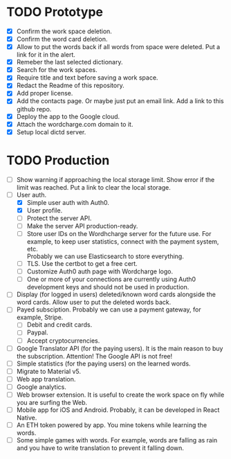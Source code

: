 # TODO Prototype
- [x] Confirm the work space deletion.
- [x] Confirm the word card deletion.
- [x] Allow to put the words back if all words from space were deleted. Put a link for it in the alert.
- [x] Remeber the last selected dictionary.
- [x] Search for the work spaces.
- [x] Require title and text before saving a work space.
- [x] Redact the Readme of this repository.
- [x] Add proper license.
- [x] Add the contacts page. Or maybe just put an email link. Add a link to this github repo.
- [x] Deploy the app to the Google cloud.
- [x] Attach the wordcharge.com domain to it.
- [x] Setup local dictd server.

# TODO Production
- [ ] Show warning if approaching the local storage limit. Show error if the limit was reached. Put a link to clear the local storage.
- [ ] User auth.
  - [x] Simple user auth with Auth0.
  - [x] User profile.
  - [ ] Protect the server API.
  - [ ] Make the server API production-ready.
  - [ ] Store user IDs on the Wordhcharge server for the future use. For example, to keep user statistics, connect with the payment system, etc.\
  Probably we can use Elasticsearch to store everything.
  - [ ] TLS. Use the certbot to get a free cert.
  - [ ] Customize Auth0 auth page with Wordcharge logo.
  - [ ] One or more of your connections are currently using Auth0 development keys and should not be used in production.
- [ ] Display (for logged in users) deleted/known word cards alongside the word cards. Allow user to put the deleted words back.
- [ ] Payed subsciption. Probably we can use a payment gateway, for example, Stripe.
  - [ ] Debit and credit cards.
  - [ ] Paypal.
  - [ ] Accept cryptocurrencies.
- [ ] Google Translator API (for the paying users). It is the main reason to buy the subscription. Attention! The Google API is not free!
- [ ] Simple statistics (for the paying users) on the learned words.
- [ ] Migrate to Material v5.
- [ ] Web app translation.
- [ ] Google analytics. 
- [ ] Web browser extension. It is useful to create the work space on fly while you are surfing the Web.
- [ ] Mobile app for iOS and Android. Probably, it can be developed in React Native.
- [ ] An ETH token powered by app. You mine tokens while learning the words. 
- [ ] Some simple games with words. For example, words are falling as rain and you have to write translation to prevent it falling down.
